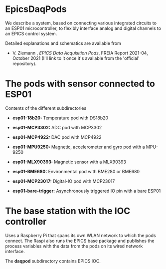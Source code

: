 # EpicsDaqPods
We describe a system, based on connecting various integrated circuits
to an ESP01 microcontroller, to flexibly interface analog and digital
channels to an EPICS control system.

Detailed explanations and schematics are available from
 - V. Ziemann , *EPICS Data Acquisition Pods*, FREIA Report 2021-04, October 2021
  (I'll link to it once it's available from the 'official' repository). 

# The pods with sensor connected to ESP01
Contents of the different subdirectories

- **esp01-18b20:** Temperature pod with DS18b20

- **esp01-MCP3302:** ADC pod with MCP3302

- **esp01-MCP4922:** DAC pod with MCP4922

- **esp01-MPU9250:** Magnetic, accelerometer and gyro pod with  a MPU-9250 

- **esp01-MLX90393:** Magnetic sensor with a MLX90393

- **esp01-BME680:** Environmental pod with BME280 or BME680

- **esp01-MCP23017:** Digital-IO pod with MCP23017

- **esp01-bare-trigger:** Asynchronously triggered IO pin with a bare ESP01

# The base station with the IOC controller
Uses a Raspberry Pi that spans its own WLAN network to which the pods connect. The Raspi also
runs the EPICS base package and publishes the process variables with the data from the pods on
its wired network interface.

The **daqpod** subdirectory contains EPICS IOC. 
